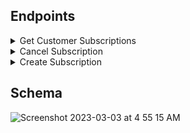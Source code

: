 ## Endpoints

<details close>
<summary>Get Customer Subscriptions</summary>
<br>

Request: <br>
```
GET /api/v1/customer/#{customer_id}/subscriptions
```

JSON Response Example:
```json
{
    "data": [
        {
            "id": "7",
            "type": "subscription",
            "attributes": {
                "customer_id": 7,
                "tea_id": 10,
                "price": 5.99,
                "frequency_monthly": 5,
                "cancelled": true
            }
        },
        {
            "id": "8",
            "type": "subscription",
            "attributes": {
                "customer_id": 7,
                "tea_id": 11,
                "price": 2.5,
                "frequency_monthly": 10,
                "cancelled": false
            }
        },
        {...},
        {...},
    ]
}
```
</details>

<details close>
<summary>Cancel Subscription</summary>
<br>

Request: <br>
```
DELETE /api/v1/customer/#{customer_id}/subscriptions/#{subscription_id}
```

JSON Response Example:
```json
{
    "message": "The subscription was successfully cancelled"
}
```
</details>

<details close>
<summary>Create Subscription</summary>
<br>

Request: <br>
```
POST /api/v1/customer/#{customer_id}/subscriptions
```

Request Body Example: <br>
```json
{
  "tea_id": 2,
  "price": 5.99,
  "frequency_monthly": 2
}
```

JSON Response Example:
```json
{
  "data":
      {
          "id": "7",
          "type": "subscription",
          "attributes": {
              "customer_id": 7,
              "tea_id": 10,
              "price": 5.99,
              "frequency_monthly": 5
          }
      }
}
```
</details>

## Schema
![Screenshot 2023-03-03 at 4 55 15 AM](https://user-images.githubusercontent.com/110333328/222702800-ef8afe67-c316-49ef-ba20-39f484409b60.png)
